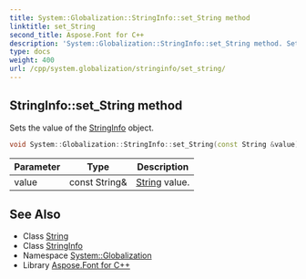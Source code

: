 ```yaml
---
title: System::Globalization::StringInfo::set_String method
linktitle: set_String
second_title: Aspose.Font for C++
description: 'System::Globalization::StringInfo::set_String method. Sets the value of the StringInfo object in C++.'
type: docs
weight: 400
url: /cpp/system.globalization/stringinfo/set_string/
---
```

## StringInfo::set_String method


Sets the value of the [StringInfo](../) object.

```cpp
void System::Globalization::StringInfo::set_String(const String &value)
```


| Parameter | Type | Description |
| --- | --- | --- |
| value | const String\& | [String](../../../system/string/) value. |

## See Also

* Class [String](../../../system/string/)
* Class [StringInfo](../)
* Namespace [System::Globalization](../../)
* Library [Aspose.Font for C++](../../../)
